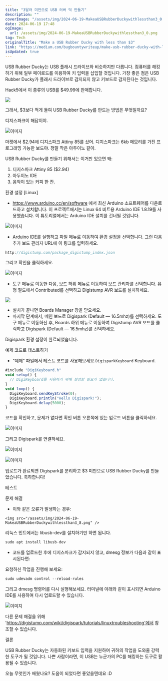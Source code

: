 ```yaml
---
title: "3달러 미만으로 USB 러버 덕 만들기"
description: ""
coverImage: "/assets/img/2024-06-19-MakeaUSBRubberDuckywithlessthan3_0.png"
date: 2024-06-19 17:48
ogImage: 
  url: /assets/img/2024-06-19-MakeaUSBRubberDuckywithlessthan3_0.png
tag: Tech
originalTitle: "Make a USB Rubber Ducky with less than $3"
link: "https://medium.com/bugbountywriteup/make-usb-rubber-ducky-with-less-than-3-fa72dac9e4de"
isUpdated: true
---
```






USB Rubber Ducky는 USB 플래시 드라이브와 비슷하지만 다릅니다. 컴퓨터를 해킹하기 위해 일부 페이로드를 이용하여 키 입력을 삽입할 것입니다. 가장 좋은 점은 USB Rubber Ducky가 플래시 드라이브로 감지되지 않고 키보드로 감지된다는 것입니다.

Hack5에서 이 종류의 USB를 $49.99에 판매합니다.

<img src="/assets/img/2024-06-19-MakeaUSBRubberDuckywithlessthan3_0.png" />

그래서, $3보다 적게 들여 USB Rubber Ducky를 만드는 방법은 무엇일까요?

<div class="content-ad"></div>

디지스파크이 해답이야.

![이미지](/assets/img/2024-06-19-MakeaUSBRubberDuckywithlessthan3_1.png)

마켓에서 $2.94에 디지스파크 Attiny 85를 샀어. 디지스파크는 6kb 메모리를 가진 프로그래밍 가능한 보드야. 정말 작은 아두이노 같아.

USB Rubber Ducky를 만들기 위해서는 이거만 있으면 돼:
1. 디지스파크 Attiny 85 ($2.94)
2. 아두이노 IDE
3. 음악이 있는 커피 한 잔.

<div class="content-ad"></div>

환경 설정 [Linux]

- https://www.arduino.cc/en/software 에서 최신 Arduino 소프트웨어를 다운로드하고 설치합니다. 이 프로젝트에서는 Linux 64 비트용 Arduino IDE 1.8.19를 사용했습니다. 이 튜토리얼에서는 Arduino IDE 설치를 건너뛸 것입니다.

![이미지](/assets/img/2024-06-19-MakeaUSBRubberDuckywithlessthan3_2.png)

- Arduino IDE를 실행하고 파일 메뉴로 이동하여 환경 설정을 선택합니다. 그런 다음 추가 보드 관리자 URL에 이 링크를 입력하세요.

<div class="content-ad"></div>

```js
http://digistump.com/package_digistump_index.json
```

그리고 확인을 클릭하세요.

![이미지](/assets/img/2024-06-19-MakeaUSBRubberDuckywithlessthan3_3.png)

- 도구 메뉴로 이동한 다음, 보드 하위 메뉴로 이동하여 보드 관리자를 선택합니다. 유형 필드에서 Contributed를 선택하고 Digistump AVR 보드를 설치하세요.

<div class="content-ad"></div>

<img src="/assets/img/2024-06-19-MakeaUSBRubberDuckywithlessthan3_4.png" />

- 설치가 끝나면 Boards Manager 창을 닫으세요.
- 마지막 단계에서, 메인 보드로 Digispark (Default — 16.5mhz)를 선택하세요.
도구 메뉴로 이동하신 후, Boards 하위 메뉴로 이동하여 Digistump AVR 보드를 클릭하고 Digispark (Default — 16.5mhz)를 선택하세요.

Digispark 환경 설정이 완료되었습니다.

예제 코드로 테스트하기

<div class="content-ad"></div>

- "예제" 파일에서 테스트 코드를 사용해보세요.` DigisparkKeyboard ` Keyboard.

```js
#include "DigiKeyboard.h"
void setup() {
  // DigiKeyboard를 사용하기 위해 설정할 필요가 없습니다.
}
void loop() {
  DigiKeyboard.sendKeyStroke(0);
  DigiKeyboard.println("Hello Digispark!");
  DigiKeyboard.delay(5000);
}
```

코드를 확인하고, 문제가 없다면 확인 버튼 오른쪽에 있는 업로드 버튼을 클릭하세요.

![이미지](/assets/img/2024-06-19-MakeaUSBRubberDuckywithlessthan3_5.png)

<div class="content-ad"></div>

그리고 Digispark를 연결하세요.

![이미지](/assets/img/2024-06-19-MakeaUSBRubberDuckywithlessthan3_6.png)

![이미지](/assets/img/2024-06-19-MakeaUSBRubberDuckywithlessthan3_7.png)

업로드가 완료되면 Digispark를 분리하고 $3 미만으로 USB Rubber Ducky를 만들었습니다. 축하합니다!

<div class="content-ad"></div>

테스트

문제 해결

- 이와 같은 오류가 발생하는 경우:

`<img src="/assets/img/2024-06-19-MakeaUSBRubberDuckywithlessthan3_8.png" />`

<div class="content-ad"></div>

리눅스 민트에서는 libusb-dev를 설치하기만 하면 됩니다.

```js
sudo apt install libusb-dev
```

- 코드를 업로드한 후에 디지스파크가 감지되지 않고, dmesg 정보가 다음과 같이 표시된다면:

<div class="content-ad"></div>

요청하신 작업을 진행해 보세요:

```js
sudo udevadm control --reload-rules
```

그리고 dmesg 명령어를 다시 실행해보세요. 터미널에 아래와 같이 표시되면 Arduino IDE를 사용하여 다시 업로드할 수 있습니다.

![이미지](/assets/img/2024-06-19-MakeaUSBRubberDuckywithlessthan3_10.png)

<div class="content-ad"></div>

다른 문제 해결을 위해 'https://digistump.com/wiki/digispark/tutorials/linuxtroubleshooting'에서 참조할 수 있습니다.

결론

USB Rubber Ducky는 자동화된 키보드 입력을 지원하여 귀하의 작업을 도와줄 강력한 도구가 될 것입니다. 나쁜 사람이라면, 이 USB는 누군가의 PC를 해킹하는 도구로 활용될 수 있습니다.

오늘 무엇인가 배웠나요?
도움이 되었다면 좋았을텐데요 :D